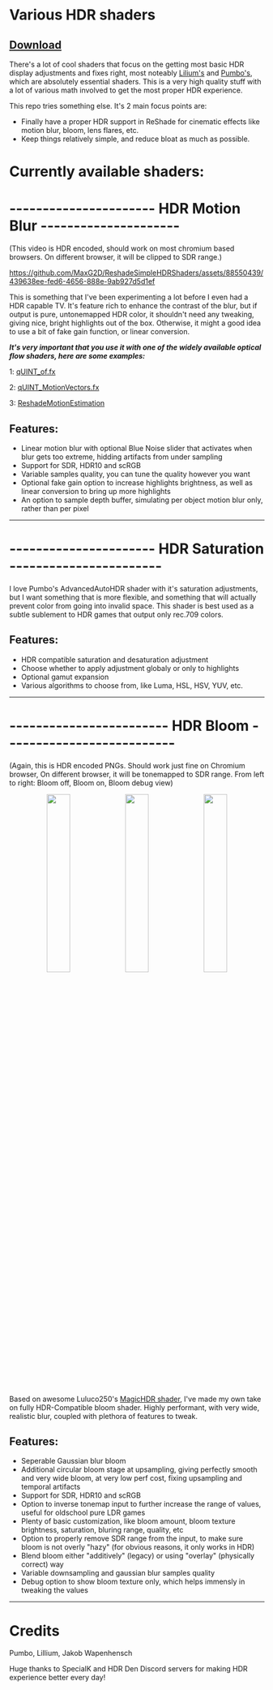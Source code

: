 # Various HDR shaders

## [Download](https://github.com/MaxG2D/ReshadeSimpleHDRShaders/releases)

There's a lot of cool shaders that focus on the getting most basic HDR display adjustments and fixes right, most noteably [Lilium's](https://github.com/EndlesslyFlowering/ReShade_HDR_shaders) and [Pumbo's](https://github.com/Filoppi/PumboAutoHDR), which are absolutely essential shaders. This is a very high quality stuff with a lot of various math involved to get the most proper HDR experience.

This repo tries something else. It's 2 main focus points are:
- Finally have a proper HDR support in ReShade for cinematic effects like motion blur, bloom, lens flares, etc.
- Keep things relatively simple, and reduce bloat as much as possible.

# Currently available shaders:


# ----------------------  HDR Motion Blur  ---------------------

(This video is HDR encoded, should work on most chromium based browsers. On different browser, it will be clipped to SDR range.)

https://github.com/MaxG2D/ReshadeSimpleHDRShaders/assets/88550439/439638ee-fed6-4656-888e-9ab927d5d1ef

This is something that I've been experimenting a lot before I even had a HDR capable TV. It's feature rich to enhance the contrast of the blur, but if output is pure, untonemapped HDR color, it shouldn't need any tweaking, giving nice, bright highlights out of the box. Otherwise, it might a good idea to use a bit of fake gain function, or linear conversion.

***It's very important that you use it with one of the widely available optical flow shaders, here are some examples:***

1: [qUINT_of.fx](https://github.com/martymcmodding/ReShade-Optical-Flow/blob/main/Shaders/qUINT_of.fx)

2: [qUINT_MotionVectors.fx](https://gist.github.com/martymcmodding/69c775f844124ec2c71c37541801c053)

3: [ReshadeMotionEstimation](https://github.com/JakobPCoder/ReshadeMotionEstimation)

## Features:
- Linear motion blur with optional Blue Noise slider that activates when blur gets too extreme, hidding artifacts from under sampling
- Support for SDR, HDR10 and scRGB
- Variable samples quality, you can tune the quality however you want
- Optional fake gain option to increase highlights brightness, as well as linear conversion to bring up more highlights
- An option to sample depth buffer, simulating per object motion blur only, rather than per pixel
----------


# ----------------------  HDR Saturation  -----------------------


I love Pumbo's AdvancedAutoHDR shader with it's saturation adjustments, but I want something that is more flexible, and something that will actually prevent color from going into invalid space.
This shader is best used as a subtle sublement to HDR games that output only rec.709 colors.

## Features:
- HDR compatible saturation and desaturation adjustment
- Choose whether to apply adjustment globaly or only to highlights
- Optional gamut expansion
- Various algorithms to choose from, like Luma, HSL, HSV, YUV, etc.
----------


# ------------------------  HDR Bloom  --------------------------
(Again, this is HDR encoded PNGs. Should work just fine on Chromium browser, On different browser, it will be tonemapped to SDR range.
From left to right: Bloom off, Bloom on, Bloom debug view)

<p align="center" width="100%">
<img width="30%" src="https://github.com/MaxG2D/ReshadeSimpleHDRShaders/assets/88550439/59189fdf-df4f-4547-b8b3-eb092271c030">

<img width="30%" src="https://github.com/MaxG2D/ReshadeSimpleHDRShaders/assets/88550439/553592f6-8f26-4c23-9585-f29337ecb92e">

<img width="30%" src="https://github.com/MaxG2D/ReshadeSimpleHDRShaders/assets/88550439/5302b73b-2312-49ff-a99a-e01e06924033">
</p>

Based on awesome Luluco250's [MagicHDR shader](https://github.com/luluco250/FXShaders/blob/master/Shaders/MagicHDR.fx), I've made my own take on  fully HDR-Compatible bloom shader.
Highly performant, with very wide, realistic blur, coupled with plethora of features to tweak.

## Features:
- Seperable Gaussian blur bloom
- Additional circular bloom stage at upsampling, giving perfectly smooth and very wide bloom, at very low perf cost, fixing upsampling and temporal artifacts
- Support for SDR, HDR10 and scRGB
- Option to inverse tonemap input to further increase the range of values, useful for oldschool pure LDR games
- Plenty of basic customization, like bloom amount, bloom texture brightness, saturation, bluring range, quality, etc
- Option to properly remove SDR range from the input, to make sure bloom is not overly "hazy" (for obvious reasons, it only works in HDR)
- Blend bloom either "additively" (legacy) or using "overlay" (physically correct) way
- Variable downsampling and gaussian blur samples quality
- Debug option to show bloom texture only, which helps immensly in tweaking the values
----------


# Credits


Pumbo, Lillium, Jakob Wapenhensch

Huge thanks to SpecialK and HDR Den Discord servers for making HDR experience better every day!

